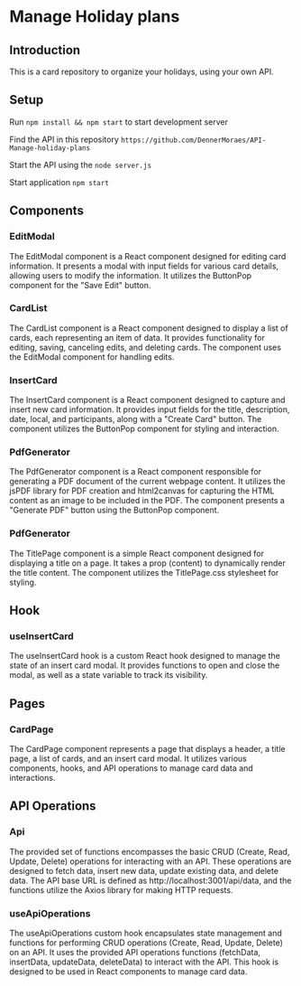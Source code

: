 # Manage Holiday plans

## Introduction

This is a card repository to organize your holidays, using your own API.

## Setup

Run ```npm install && npm start``` to start development server

Find the API in this repository ```https://github.com/DennerMoraes/API-Manage-holiday-plans```

Start the API using the  ```node server.js``` 

Start application ```npm start```

## Components

### EditModal

The EditModal component is a React component designed for editing card information. It presents a modal with input fields for various card details, allowing users to modify the information. It utilizes the ButtonPop component for the "Save Edit" button.

### CardList

The CardList component is a React component designed to display a list of cards, each representing an item of data. It provides functionality for editing, saving, canceling edits, and deleting cards. The component uses the EditModal component for handling edits.

### InsertCard

The InsertCard component is a React component designed to capture and insert new card information. It provides input fields for the title, description, date, local, and participants, along with a "Create Card" button. The component utilizes the ButtonPop component for styling and interaction.

### PdfGenerator

The PdfGenerator component is a React component responsible for generating a PDF document of the current webpage content. It utilizes the jsPDF library for PDF creation and html2canvas for capturing the HTML content as an image to be included in the PDF. The component presents a "Generate PDF" button using the ButtonPop component.

### PdfGenerator

The TitlePage component is a simple React component designed for displaying a title on a page. It takes a prop (content) to dynamically render the title content. The component utilizes the TitlePage.css stylesheet for styling.

## Hook

### useInsertCard

The useInsertCard hook is a custom React hook designed to manage the state of an insert card modal. It provides functions to open and close the modal, as well as a state variable to track its visibility.

## Pages

### CardPage

The CardPage component represents a page that displays a header, a title page, a list of cards, and an insert card modal. It utilizes various components, hooks, and API operations to manage card data and interactions.

## API Operations 

### Api

The provided set of functions encompasses the basic CRUD (Create, Read, Update, Delete) operations for interacting with an API. These operations are designed to fetch data, insert new data, update existing data, and delete data. The API base URL is defined as http://localhost:3001/api/data, and the functions utilize the Axios library for making HTTP requests.

### useApiOperations

The useApiOperations custom hook encapsulates state management and functions for performing CRUD operations (Create, Read, Update, Delete) on an API. It uses the provided API operations functions (fetchData, insertData, updateData, deleteData) to interact with the API. This hook is designed to be used in React components to manage card data.
